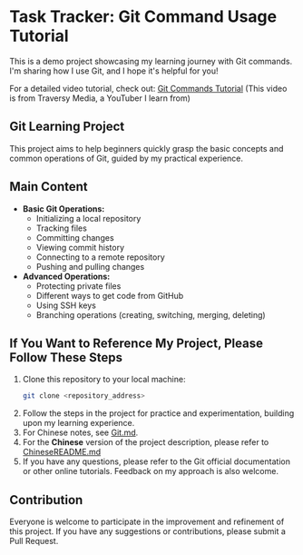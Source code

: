 # Task Tracker: Git Command Usage Tutorial

This is a demo project showcasing my learning journey with Git commands. I'm sharing how I use Git, and I hope it's helpful for you!

For a detailed video tutorial, check out: [Git Commands Tutorial](https://www.youtube.com/watch?v=vA5TTz6BXhY) (This video is from Traversy Media, a YouTuber I learn from)

## Git Learning Project

This project aims to help beginners quickly grasp the basic concepts and common operations of Git, guided by my practical experience.

## Main Content

*   **Basic Git Operations:**
    *   Initializing a local repository
    *   Tracking files
    *   Committing changes
    *   Viewing commit history
    *   Connecting to a remote repository
    *   Pushing and pulling changes
*   **Advanced Operations:**
    *   Protecting private files
    *   Different ways to get code from GitHub
    *   Using SSH keys
    *   Branching operations (creating, switching, merging, deleting)

## If You Want to Reference My Project, Please Follow These Steps

1.  Clone this repository to your local machine:
    ```bash
    git clone <repository_address>
    ```
2.  Follow the steps in the project for practice and experimentation, building upon my learning experience.
3.  For Chinese notes, see [Git.md](Git.md).
4.  For the **Chinese** version of the project description, please refer to [ChineseREADME.md](ChineseREADME.md)
5.  If you have any questions, please refer to the Git official documentation or other online tutorials. Feedback on my approach is also welcome.

## Contribution

Everyone is welcome to participate in the improvement and refinement of this project. If you have any suggestions or contributions, please submit a Pull Request.
